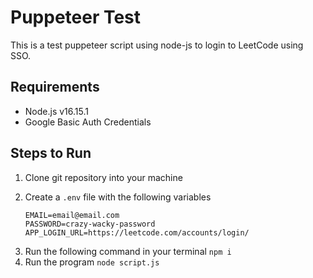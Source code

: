 # Puppeteer Test
This is a test puppeteer script using node-js to login to LeetCode using SSO.

## Requirements
- Node.js v16.15.1
- Google Basic Auth Credentials

## Steps to Run
1) Clone git repository into your machine
2) Create a `.env` file with the following variables 

    ```
    EMAIL=email@email.com
    PASSWORD=crazy-wacky-password
    APP_LOGIN_URL=https://leetcode.com/accounts/login/
    ```
3. Run the following command in your terminal `npm i`
4. Run the program `node script.js`


